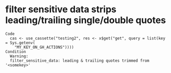 # filter sensitive data strips leading/trailing single/double quotes

    Code
      cas <- use_cassette("testing2", res <- x$get("get", query = list(key = Sys.getenv(
        "MY_KEY_ON_GH_ACTIONS"))))
    Condition
      Warning:
      filter_sensitive_data: leading & trailing quotes trimmed from '<somekey>'

